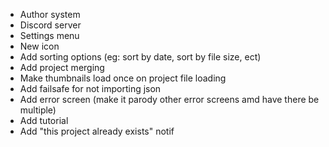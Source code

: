 - Author system
- Discord server
- Settings menu
- New icon
- Add sorting options (eg: sort by date, sort by file size, ect)
- Add project merging
- Make thumbnails load once on project file loading
- Add failsafe for not importing json
- Add error screen (make it parody other error screens amd have there be multiple)
- Add tutorial
- Add "this project already exists" notif
